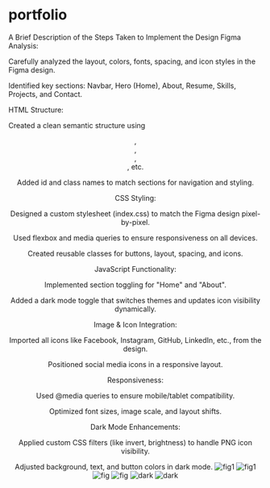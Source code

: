 # portfolio
A Brief Description of the Steps Taken to Implement the Design
Figma Analysis:

Carefully analyzed the layout, colors, fonts, spacing, and icon styles in the Figma design.

Identified key sections: Navbar, Hero (Home), About, Resume, Skills, Projects, and Contact.

HTML Structure:

Created a clean semantic structure using <header>, <section>, <nav>, <div>, etc.

Added id and class names to match sections for navigation and styling.

CSS Styling:

Designed a custom stylesheet (index.css) to match the Figma design pixel-by-pixel.

Used flexbox and media queries to ensure responsiveness on all devices.

Created reusable classes for buttons, layout, spacing, and icons.

JavaScript Functionality:

Implemented section toggling for "Home" and "About".

Added a dark mode toggle that switches themes and updates icon visibility dynamically.

Image & Icon Integration:

Imported all icons like Facebook, Instagram, GitHub, LinkedIn, etc., from the design.

Positioned social media icons in a responsive layout.

Responsiveness:

Used @media queries to ensure mobile/tablet compatibility.

Optimized font sizes, image scale, and layout shifts.

Dark Mode Enhancements:

Applied custom CSS filters (like invert, brightness) to handle PNG icon visibility.

Adjusted background, text, and button colors in dark mode.
![fig1](https://github.com/user-attachments/assets/8f52221f-36e6-4f93-b8c3-7d526f8dcd9d)
![fig1](https://github.com/user-attachments/assets/8f52221f-36e6-4f93-b8c3-7d526f8dcd9d)
![fig](https://github.com/user-attachments/assets/57ca3f61-410f-4aa9-b1d1-55b64a909fd4)
![fig](https://github.com/user-attachments/assets/57ca3f61-410f-4aa9-b1d1-55b64a909fd4)
![dark](https://github.com/user-attachments/assets/6b9e10ae-59a7-42df-95b7-e34cba13252a)
![dark](https://github.com/user-attachments/assets/6b9e10ae-59a7-42df-95b7-e34cba13252a)

